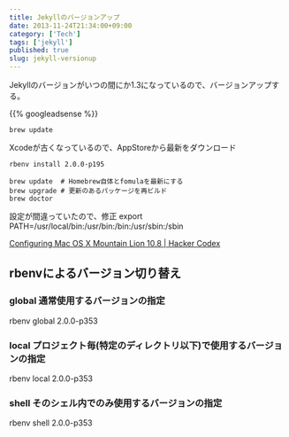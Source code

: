 ```yaml
---
title: Jekyllのバージョンアップ
date: 2013-11-24T21:34:00+09:00
category: ['Tech']
tags: ['jekyll']
published: true
slug: jekyll-versionup
---
```


Jekyllのバージョンがいつの間にか1.3になっているので、バージョンアップする。


{{% googleadsense %}}

```
brew update
```

Xcodeが古くなっているので、AppStoreから最新をダウンロード

```
rbenv install 2.0.0-p195
```

```
brew update  # Homebrew自体とfomulaを最新にする
brew upgrade # 更新のあるパッケージを再ビルド
brew doctor
```

設定が間違っていたので、修正
export PATH=/usr/local/bin:/usr/bin:/bin:/usr/sbin:/sbin

[Configuring Mac OS X Mountain Lion 10.8 | Hacker Codex](http://hackercodex.com/guide/mac-osx-mountain-lion-10.8-configuration/)

## rbenvによるバージョン切り替え
### global 通常使用するバージョンの指定
rbenv global 2.0.0-p353

### local プロジェクト毎(特定のディレクトリ以下)で使用するバージョンの指定
rbenv local 2.0.0-p353

### shell そのシェル内でのみ使用するバージョンの指定
rbenv shell 2.0.0-p353
